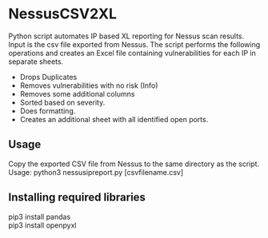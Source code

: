 # NessusCSV2XL

Python script automates IP based XL reporting for Nessus scan results. 
Input is the csv file exported from Nessus. 
The script performs the following operations and creates an Excel file containing vulnerabilities for each IP in separate sheets.

-	Drops Duplicates
-	Removes vulnerabilities with no risk (Info)
-	Removes some additional columns 
-	Sorted based on severity. 
-	Does formatting. 
-	Creates an additional sheet with all identified open ports.

## Usage
Copy the exported CSV file from Nessus to the same directory as the script.  
Usage: python3 nessusipreport.py [csvfilename.csv]

## Installing required libraries
pip3 install pandas  
pip3 install openpyxl
